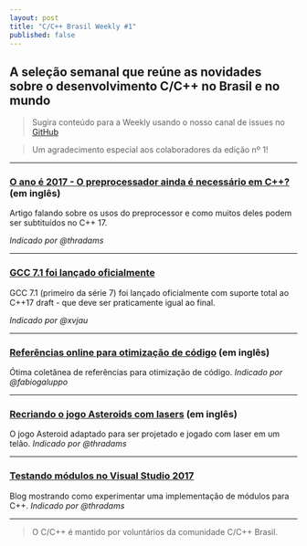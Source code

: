```yaml
---
layout: post
title: "C/C++ Brasil Weekly #1"
published: false
---
```


## A seleção semanal que reúne as novidades sobre o desenvolvimento C/C++ no Brasil e no mundo

>Sugira conteúdo para a Weekly usando o nosso canal de issues no [GitHub](https://github.com/ccppbrasil/ccppbrasil.github.io/issues)

>Um agradecimento especial aos colaboradores da edição nº 1!

---

### [O ano é 2017 - O preprocessador ainda é necessário em C++?](http://foonathan.net/blog/2017/05/08/preprocessor.html) (em inglês)

Artigo falando sobre os usos do preprocessor e como muitos deles podem ser subtituídos no C++ 17.

_Indicado por @thradams_

---

### [GCC 7.1 foi lançado oficialmente](https://lwn.net/Articles/721570/)
GCC 7.1 (primeiro da série 7) foi lançado oficialmente com suporte total ao C++17 draft - que deve ser praticamente igual ao final.

_Indicado por @xvjau_

---

### [Referências online para otimização de código](http://oldhandsblog.blogspot.com/2016/09/c-optimization-bibliography.html) (em inglês)
Ótima coletânea de referências para otimização de código.
_Indicado por @fabiogaluppo_

---

### [Recriando o jogo Asteroids com lasers](https://www.youtube.com/watch?v=FkHjG759ABY) (em inglês)
O jogo Asteroid adaptado para ser projetado e jogado com laser em um telão.
_Indicado por @thradams_

---

### [Testando módulos no Visual Studio 2017](https://blogs.msdn.microsoft.com/vcblog/2017/05/05/cpp-modules-in-visual-studio-2017/)
Blog mostrando como experimentar uma implementação de módulos para C++.
_Indicado por @thradams_

---

>O C/C++ é mantido por voluntários da comunidade C/C++ Brasil.
